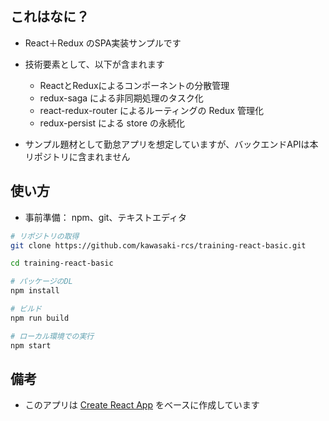 ## これはなに？

- React＋Redux のSPA実装サンプルです

- 技術要素として、以下が含まれます
   - ReactとReduxによるコンポーネントの分散管理
   - redux-saga による非同期処理のタスク化
   - react-redux-router によるルーティングの Redux 管理化
   - redux-persist による store の永続化

- サンプル題材として勤怠アプリを想定していますが、バックエンドAPIは本リポジトリに含まれません

## 使い方

- 事前準備： npm、git、テキストエディタ

```bash
# リポジトリの取得
git clone https://github.com/kawasaki-rcs/training-react-basic.git

cd training-react-basic

# パッケージのDL
npm install

# ビルド
npm run build

# ローカル環境での実行
npm start
```


## 備考

- このアプリは [Create React App](https://github.com/facebook/create-react-app) をベースに作成しています
